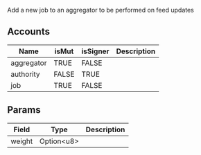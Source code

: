 Add a new job to an aggregator to be performed on feed updates

## Accounts
|Name|isMut|isSigner|Description|
|--|--|--|--|
| aggregator | TRUE | FALSE |  | 
| authority | FALSE | TRUE |  | 
| job | TRUE | FALSE |  | 
## Params
|Field|Type|Description|
|--|--|--|
| weight |  Option&lt;u8&gt; |  |
